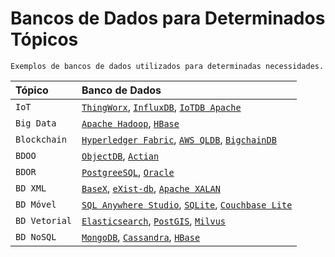 # Bancos de Dados para Determinados Tópicos

`Exemplos de bancos de dados utilizados para determinadas necessidades.`

| Tópico        | Banco de Dados |
| :------------ | :-------------------------------------------------------------------------------------------------------------------------------------------------------- |
| `IoT`         | [`ThingWorx`](https://www.ptc.com/en/products/thingworx), [`InfluxDB`](https://www.influxdata.com/), [`IoTDB Apache`](https://iotdb.apache.org/) |
| `Big Data`    | [`Apache Hadoop`](https://hadoop.apache.org), [`HBase`](https://hbase.apache.org/) |
| `Blockchain`  | [`Hyperledger Fabric`](https://www.hyperledger.org/projects/fabric), [`AWS QLDB`](https://aws.amazon.com/pt/qldb/), [`BigchainDB`](https://www.bigchaindb.com/)|
| `BDOO`        | [`ObjectDB`](https://www.objectdb.com), [`Actian`](https://esd.actian.com/platform/docs/Versant_Object_Database/10/Versant_Object_Database_10_Documentation) |
| `BDOR`        | [`PostgreeSQL`](https://www.postgresql.org), [`Oracle`](https://www.oracle.com/database/) |
| `BD XML`      | [`BaseX`](https://basex.org), [`eXist-db`](https://exist-db.org/exist/apps/homepage/index.html), [`Apache XALAN`](https://xalan.apache.org/) |
| `BD Móvel`    | [`SQL Anywhere Studio`](https://infocenter-archive.sybase.com/help/index.jsp?topic=/com.sybase.help.pocketbuilder_2.0.pkrelbt/html/pkrelbt/pkrelbt31.htm), [`SQLite`](https://www.sqlite.org/index.html), [`Couchbase Lite`](https://www.couchbase.com/products/lite/) | 
| `BD Vetorial` | [`Elasticsearch`](https://www.elastic.co/pt/), [`PostGIS`](https://postgis.net/), [`Milvus`](https://milvus.io/)|
| `BD NoSQL`    | [`MongoDB`](https://www.mongodb.com/), [`Cassandra`](https://cassandra.apache.org/_/index.html), [`HBase`](https://hbase.apache.org/)|
